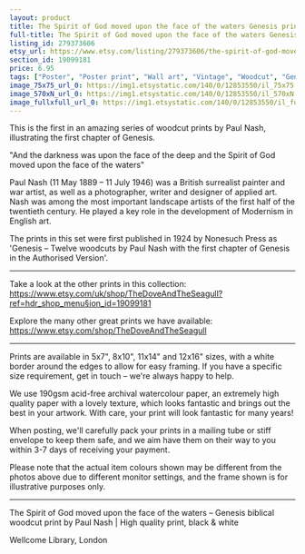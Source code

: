 ```yaml
---
layout: product
title: The Spirit of God moved upon the face of the waters Genesis print by Paul Nash 
full-title: The Spirit of God moved upon the face of the waters Genesis print by Paul Nash | Genesis, Bible, woodcut, print, black & white
listing_id: 279373606
etsy_url: https://www.etsy.com/listing/279373606/the-spirit-of-god-moved-upon-the-face-of?utm_source=thedoveandtheseagull&utm_medium=api&utm_campaign=api
section_id: 19099181
price: 6.95
tags: ["Poster", "Poster print", "Wall art", "Vintage", "Woodcut", "Genesis", "Black and white", "Bible", "Paul Nash", "Engraving", "Creation", "Modern art", "High quality print"]
image_75x75_url_0: https://img1.etsystatic.com/140/0/12853550/il_75x75.1017753919_j62r.jpg
image_570xN_url_0: https://img1.etsystatic.com/140/0/12853550/il_570xN.1017753919_j62r.jpg
image_fullxfull_url_0: https://img1.etsystatic.com/140/0/12853550/il_fullxfull.1017753919_j62r.jpg
---
```

This is the first in an amazing series of woodcut prints by Paul Nash, illustrating the first chapter of Genesis.

&quot;And the darkness was upon the face of the deep and the Spirit of God moved upon the face of the waters&quot;

Paul Nash (11 May 1889 – 11 July 1946) was a British surrealist painter and war artist, as well as a photographer, writer and designer of applied art. Nash was among the most important landscape artists of the first half of the twentieth century. He played a key role in the development of Modernism in English art.

The prints in this set were first published in 1924 by Nonesuch Press as &#39;Genesis – Twelve woodcuts by Paul Nash with the first chapter of Genesis in the Authorised Version&#39;.

---

Take a look at the other prints in this collection: https://www.etsy.com/uk/shop/TheDoveAndTheSeagull?ref=hdr_shop_menu§ion_id=19099181

Explore the many other great prints we have available: https://www.etsy.com/shop/TheDoveAndTheSeagull

---

Prints are available in 5x7&quot;, 8x10&quot;, 11x14&quot; and 12x16&quot; sizes, with a white border around the edges to allow for easy framing. If you have a specific size requirement, get in touch – we&#39;re always happy to help.

We use 190gsm acid-free archival watercolour paper, an extremely high quality paper with a lovely texture, which looks fantastic and brings out the best in your artwork. With care, your print will look fantastic for many years!

When posting, we&#39;ll carefully pack your prints in a mailing tube or stiff envelope to keep them safe, and we aim have them on their way to you within 3-7 days of receiving your payment.

Please note that the actual item colours shown may be different from the photos above due to different monitor settings, and the frame shown is for illustrative purposes only.

---

The Spirit of God moved upon the face of the waters – Genesis biblical woodcut print by Paul Nash | High quality print, black & white

Wellcome Library, London
